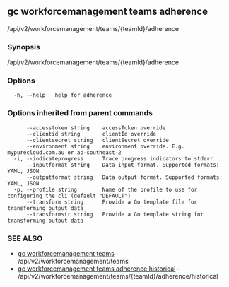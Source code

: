 ## gc workforcemanagement teams adherence

/api/v2/workforcemanagement/teams/{teamId}/adherence

### Synopsis

/api/v2/workforcemanagement/teams/{teamId}/adherence

### Options

```
  -h, --help   help for adherence
```

### Options inherited from parent commands

```
      --accesstoken string    accessToken override
      --clientid string       clientId override
      --clientsecret string   clientSecret override
      --environment string    environment override. E.g. mypurecloud.com.au or ap-southeast-2
  -i, --indicateprogress      Trace progress indicators to stderr
      --inputformat string    Data input format. Supported formats: YAML, JSON
      --outputformat string   Data output format. Supported formats: YAML, JSON
  -p, --profile string        Name of the profile to use for configuring the cli (default "DEFAULT")
      --transform string      Provide a Go template file for transforming output data
      --transformstr string   Provide a Go template string for transforming output data
```

### SEE ALSO

* [gc workforcemanagement teams](gc_workforcemanagement_teams.html)	 - /api/v2/workforcemanagement/teams
* [gc workforcemanagement teams adherence historical](gc_workforcemanagement_teams_adherence_historical.html)	 - /api/v2/workforcemanagement/teams/{teamId}/adherence/historical


